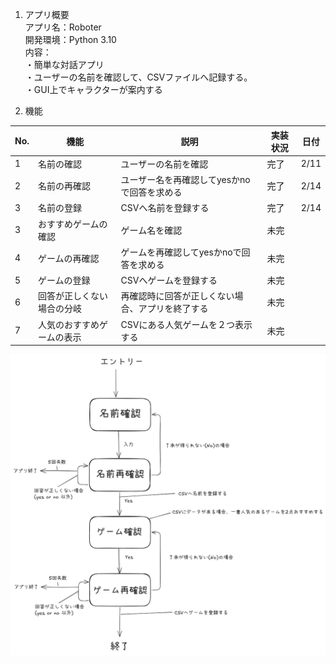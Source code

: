 1. アプリ概要 \
アプリ名：Roboter \
開発環境：Python 3.10 \
内容： \
・簡単な対話アプリ \
・ユーザーの名前を確認して、CSVファイルへ記録する。 \
・GUI上でキャラクターが案内する

2. 機能

| No. | 機能            | 説明                  | 実装状況 | 日付   |
|-----|---------------|---------------------|------|------|
| 1   | 名前の確認         | ユーザーの名前を確認          | 完了   | 2/11 |
| 2   | 名前の再確認        | ユーザー名を再確認してyesかnoで回答を求める | 完了   | 2/14 |
| 3   | 名前の登録         | CSVへ名前を登録する         | 完了   | 2/14 |
| 3   | おすすめゲームの確認    | ゲーム名を確認             | 未完   |      |
| 4   | ゲームの再確認       | ゲームを再確認してyesかnoで回答を求める | 未完   |      |
| 5   | ゲームの登録        | CSVへゲームを登録する        | 未完   |      |
| 6   | 回答が正しくない場合の分岐 | 再確認時に回答が正しくない場合、アプリを終了する | 未完   |      |
| 7   | 人気のおすすめゲームの表示 | CSVにある人気ゲームを２つ表示する  | 未完   |      |

![フローチャート](flowchart/roboter_flow.png)
